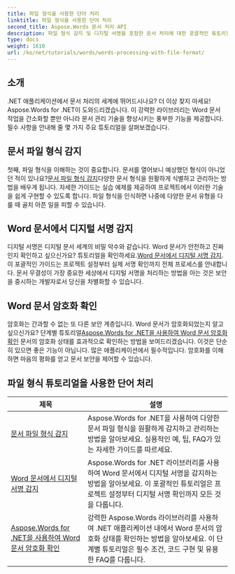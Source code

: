 ```yaml
---
title: 파일 형식을 사용한 단어 처리
linktitle: 파일 형식을 사용한 단어 처리
second_title: Aspose.Words 문서 처리 API
description: 파일 형식 감지 및 디지털 서명을 포함한 문서 처리에 대한 포괄적인 튜토리얼을 통해 Aspose.Words for .NET의 강력한 기능을 활용해 보세요.
type: docs
weight: 1610
url: /ko/net/tutorials/words/words-processing-with-file-format/
---
```

## 소개

.NET 애플리케이션에서 문서 처리의 세계에 뛰어드시나요? 더 이상 찾지 마세요! Aspose.Words for .NET이 도와드리겠습니다. 이 강력한 라이브러리는 Word 문서 작업을 간소화할 뿐만 아니라 문서 관리 기술을 향상시키는 풍부한 기능을 제공합니다. 필수 사항을 안내해 줄 몇 가지 주요 튜토리얼을 살펴보겠습니다.

## 문서 파일 형식 감지

 첫째, 파일 형식을 이해하는 것이 중요합니다. 문서를 열어보니 예상했던 형식이 아니었던 적이 있나요?[문서 파일 형식 감지](./document-file-format-detection/)다양한 문서 형식을 원활하게 식별하고 관리하는 방법을 배우게 됩니다. 자세한 가이드는 실습 예제를 제공하여 프로젝트에서 이러한 기술을 쉽게 구현할 수 있도록 합니다. 파일 형식을 인식하면 나중에 다양한 문서 유형을 다룰 때 골치 아픈 일을 피할 수 있습니다. 

## Word 문서에서 디지털 서명 감지

 디지털 서명은 디지털 문서 세계의 비밀 악수와 같습니다. Word 문서가 안전하고 진짜인지 확인하고 싶으신가요? 튜토리얼을 확인하세요.[Word 문서에서 디지털 서명 감지](./detecting-digital-signatures/). 이 포괄적인 가이드는 프로젝트 설정부터 실제 서명 확인까지 전체 프로세스를 안내합니다. 문서 무결성이 가장 중요한 세상에서 디지털 서명을 처리하는 방법을 아는 것은 보안을 중시하는 개발자로서 당신을 차별화할 수 있습니다.

## Word 문서 암호화 확인

 암호화는 간과할 수 없는 또 다른 보안 계층입니다. Word 문서가 암호화되었는지 알고 싶으신가요? 단계별 튜토리얼[Aspose.Words for .NET을 사용하여 Word 문서 암호화 확인](./verify-word-document-encryption/) 문서의 암호화 상태를 효과적으로 확인하는 방법을 보여드리겠습니다. 이것은 단순히 있으면 좋은 기능이 아닙니다. 많은 애플리케이션에서 필수적입니다. 암호화를 이해하면 마음의 평화를 얻고 문서 보안을 제어할 수 있습니다.

 ## 파일 형식 튜토리얼을 사용한 단어 처리
| 제목 | 설명 |
| --- | --- |
| [문서 파일 형식 감지](./document-file-format-detection/) | Aspose.Words for .NET을 사용하여 다양한 문서 파일 형식을 원활하게 감지하고 관리하는 방법을 알아보세요. 실용적인 예, 팁, FAQ가 있는 자세한 가이드를 따르세요. |
| [Word 문서에서 디지털 서명 감지](./detecting-digital-signatures/) | Aspose.Words for .NET 라이브러리를 사용하여 Word 문서에서 디지털 서명을 감지하는 방법을 알아보세요. 이 포괄적인 튜토리얼은 프로젝트 설정부터 디지털 서명 확인까지 모든 것을 다룹니다. |
| [Aspose.Words for .NET을 사용하여 Word 문서 암호화 확인](./verify-word-document-encryption/) | 강력한 Aspose.Words 라이브러리를 사용하여 .NET 애플리케이션 내에서 Word 문서의 암호화 상태를 확인하는 방법을 알아보세요. 이 단계별 튜토리얼은 필수 조건, 코드 구현 및 유용한 FAQ를 다룹니다. |